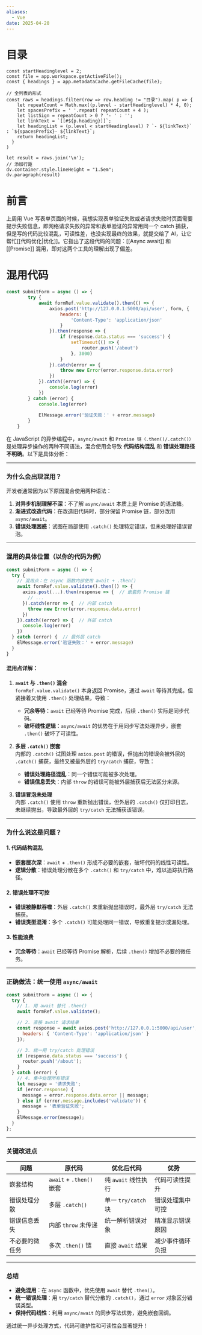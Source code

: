 ```yaml
---
aliases:
  - Vue
date: 2025-04-20
---
```


# 目录

```dataviewjs
const startHeadinglevel = 2;
const file = app.workspace.getActiveFile();
const { headings } = app.metadataCache.getFileCache(file);
 
// 全列表的形式
const raws = headings.filter(row => row.heading != "目录").map( p => {
    let repeatCount = Math.max((p.level - startHeadinglevel) * 4, 0);
    let spacesPrefix = ' '.repeat( repeatCount + 4 );
    let listSign = repeatCount > 0 ? '- ' : '';
    let linkText = `[[#${p.heading}]]`;
    let headingList = (p.level < startHeadinglevel) ? `- ${linkText}` : `${spacesPrefix}- ${linkText}`;
    return headingList;
  }
)
 
let result = raws.join('\n');
// 添加行距
dv.container.style.lineHeight = "1.5em";
dv.paragraph(result)
```

# 前言

上周用 Vue 写表单页面的时候，我想实现表单验证失败或者请求失败时页面需要提示失败信息，即网络请求失败的异常和表单验证的异常用同一个 catch 捕获，但是写的代码比较混乱，可读性差，也没实现最终的效果，就提交给了 AI，让它帮忙[[代码优化|优化]]。它指出了这段代码的问题：[[Async await]] 和 [[Promise]] 混用，即对这两个工具的理解出现了偏差。

# 混用代码

```js
const submitForm = async () => {
        try {
            await formRef.value.validate().then(() => {
                axios.post('http://127.0.0.1:5000/api/user', form, {
                    headers: {
                        'Content-Type': 'application/json'
                    }
                }).then(response => {
                    if (response.data.status === 'success') {
                        setTimeout(() => {
                            router.push('/about')
                        }, 3000)
                    }
                }).catch(error => {
                    throw new Error(error.response.data.error)
                })
            }).catch((error) => {
                console.log(error)
            })
        } catch (error) {
            console.log(error)
            
            ElMessage.error('验证失败：' + error.message)
        }
    }
```

在 JavaScript 的异步编程中，`async/await` 和 `Promise 链（.then()/.catch()）` 是处理异步操作的两种不同语法，混合使用会导致 **代码结构混乱** 和 **错误处理路径不明确**。以下是具体分析：

---

### 为什么会出现混用？

开发者通常因为以下原因混合使用两种语法：
1. **对异步机制理解不深**：不了解 `async/await` 本质上是 Promise 的语法糖。
2. **渐进式改造代码**：在改造旧代码时，部分保留 Promise 链，部分改用 `async/await`。
3. **错误处理困惑**：试图在局部使用 `.catch()` 处理特定错误，但未处理好错误冒泡。

---

### 混用的具体位置（以你的代码为例）

```javascript
const submitForm = async () => {
  try {
    // 混用点：在 async 函数内部使用 await + .then()
    await formRef.value.validate().then(() => {
      axios.post(...).then(response => {  // 嵌套的 Promise 链
        // ...
      }).catch(error => {  // 内部 catch
        throw new Error(error.response.data.error)
      })
    }).catch((error) => {  // 外部 catch
      console.log(error)
    })
  } catch (error) {  // 最外层 catch
    ElMessage.error('验证失败：' + error.message)
  }
}
```

#### 混用点详解：
1. **`await` 与 `.then()` 混合**  
   `formRef.value.validate()` 本身返回 Promise，通过 `await` 等待其完成。但紧接着又使用 `.then()` 处理结果，导致：
   - **冗余等待**：`await` 已经等待 Promise 完成，后续 `.then()` 实际是同步代码。
   - **破坏线性逻辑**：`async/await` 的优势在于用同步写法处理异步，嵌套 `.then()` 破坏了可读性。

2. **多层 `.catch()` 嵌套**  
   内部的 `.catch()` 试图处理 `axios.post` 的错误，但抛出的错误会被外层的 `.catch()` 捕获，最终又被最外层的 `try/catch` 捕获，导致：
   - **错误处理路径混乱**：同一个错误可能被多次处理。
   - **错误信息丢失**：内部 `throw` 的错误可能被外层捕获后无法区分来源。

3. **错误冒泡未处理**  
   内部 `.catch()` 使用 `throw` 重新抛出错误，但外层的 `.catch()` 仅打印日志，未继续抛出，导致最外层的 `try/catch` 无法捕获该错误。

---

### 为什么说这是问题？

#### 1. **代码结构混乱**
- **嵌套层次深**：`await` + `.then()` 形成不必要的嵌套，破坏代码的线性可读性。
- **逻辑分散**：错误处理分散在多个 `.catch()` 和 `try/catch` 中，难以追踪执行路径。

#### 2. **错误处理不可控**
- **错误被静默吞噬**：外层 `.catch()` 未重新抛出错误时，最外层 `try/catch` 无法捕获。
- **错误类型混淆**：多个 `.catch()` 可能处理同一错误，导致重复提示或漏处理。

#### 3. **性能浪费**
- **冗余等待**：`await` 已经等待 Promise 解析，后续 `.then()` 增加不必要的微任务。

---

### 正确做法：统一使用 `async/await`

```javascript
const submitForm = async () => {
  try {
    // 1. 用 await 替代 .then()
    await formRef.value.validate();

    // 2. 直接 await 请求结果
    const response = await axios.post('http://127.0.0.1:5000/api/user', form, {
      headers: { 'Content-Type': 'application/json' }
    });

    // 3. 统一用 try/catch 处理错误
    if (response.data.status === 'success') {
      router.push('/about');
    }
  } catch (error) {
    // 4. 集中处理所有错误
    let message = '请求失败';
    if (error.response) {
      message = error.response.data.error || message;
    } else if (error.message.includes('validate')) {
      message = '表单验证失败';
    }
    ElMessage.error(message);
  }
};
```

---

### 关键改进点

| 问题                 | 原代码                     | 优化后代码               | 优势                          |
|----------------------|--------------------------|------------------------|-------------------------------|
| 嵌套结构             | `await` + `.then()` 嵌套 | 纯 `await` 线性执行     | 代码可读性提升                |
| 错误处理分散         | 多层 `.catch()`          | 单一 `try/catch` 块     | 错误处理集中可控              |
| 错误信息丢失         | 内部 `throw` 未传递      | 统一解析错误对象        | 精准显示错误原因              |
| 不必要的微任务      | 多次 `.then()` 链        | 直接 `await` 结果       | 减少事件循环负担              |

---

### 总结

- **避免混用**：在 `async` 函数中，优先使用 `await` 替代 `.then()`。
- **统一错误处理**：用 `try/catch` 替代分散的 `.catch()`，通过 `error` 对象区分错误类型。
- **保持代码线性**：利用 `async/await` 的同步写法优势，避免嵌套回调。

通过统一异步处理方式，代码可维护性和可读性会显著提升！